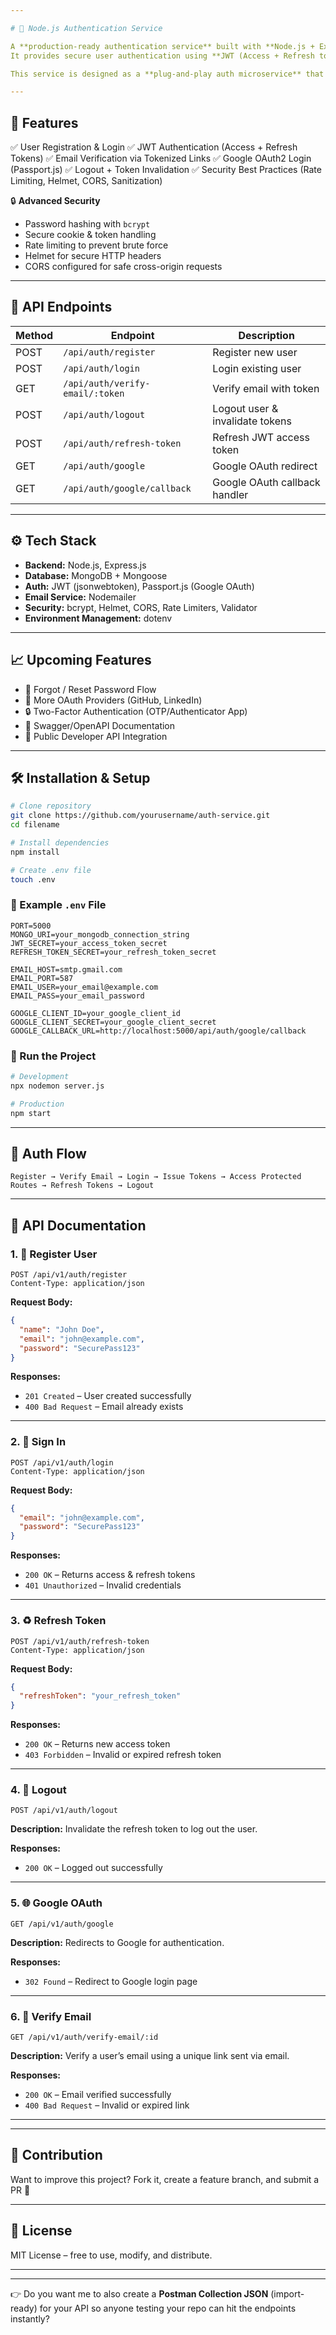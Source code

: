 ```yaml
---

# 🔐 Node.js Authentication Service

A **production-ready authentication service** built with **Node.js + Express.js**.
It provides secure user authentication using **JWT (Access + Refresh tokens)**, **Email Verification**, and **Google OAuth2**.

This service is designed as a **plug-and-play auth microservice** that can be integrated into any project.

---
```


## 🚀 Features

✅ User Registration & Login
✅ JWT Authentication (Access + Refresh Tokens)
✅ Email Verification via Tokenized Links
✅ Google OAuth2 Login (Passport.js)
✅ Logout + Token Invalidation
✅ Security Best Practices (Rate Limiting, Helmet, CORS, Sanitization)

🔒 **Advanced Security**

* Password hashing with `bcrypt`
* Secure cookie & token handling
* Rate limiting to prevent brute force
* Helmet for secure HTTP headers
* CORS configured for safe cross-origin requests

---

## 📡 API Endpoints

| Method | Endpoint                        | Description                     |
| ------ | ------------------------------- | ------------------------------- |
| POST   | `/api/auth/register`            | Register new user               |
| POST   | `/api/auth/login`               | Login existing user             |
| GET    | `/api/auth/verify-email/:token` | Verify email with token         |
| POST   | `/api/auth/logout`              | Logout user & invalidate tokens |
| POST   | `/api/auth/refresh-token`       | Refresh JWT access token        |
| GET    | `/api/auth/google`              | Google OAuth redirect           |
| GET    | `/api/auth/google/callback`     | Google OAuth callback handler   |

---

## ⚙️ Tech Stack

* **Backend:** Node.js, Express.js
* **Database:** MongoDB + Mongoose
* **Auth:** JWT (jsonwebtoken), Passport.js (Google OAuth)
* **Email Service:** Nodemailer
* **Security:** bcrypt, Helmet, CORS, Rate Limiters, Validator
* **Environment Management:** dotenv

---

## 📈 Upcoming Features

* 🔑 Forgot / Reset Password Flow
* 🔗 More OAuth Providers (GitHub, LinkedIn)
* 🔒 Two-Factor Authentication (OTP/Authenticator App)
* 📘 Swagger/OpenAPI Documentation
* 📡 Public Developer API Integration

---

## 🛠 Installation & Setup

```bash
# Clone repository
git clone https://github.com/yourusername/auth-service.git
cd filename

# Install dependencies
npm install

# Create .env file
touch .env
```

### 🧾 Example `.env` File

```env
PORT=5000
MONGO_URI=your_mongodb_connection_string
JWT_SECRET=your_access_token_secret
REFRESH_TOKEN_SECRET=your_refresh_token_secret

EMAIL_HOST=smtp.gmail.com
EMAIL_PORT=587
EMAIL_USER=your_email@example.com
EMAIL_PASS=your_email_password

GOOGLE_CLIENT_ID=your_google_client_id
GOOGLE_CLIENT_SECRET=your_google_client_secret
GOOGLE_CALLBACK_URL=http://localhost:5000/api/auth/google/callback
```

### 🚀 Run the Project

```bash
# Development
npx nodemon server.js

# Production
npm start
```

---

## 🔄 Auth Flow

```
Register → Verify Email → Login → Issue Tokens → Access Protected Routes → Refresh Tokens → Logout
```

---


## 📡 API Documentation

### 1. 🔑 Register User

```http
POST /api/v1/auth/register
Content-Type: application/json
```

**Request Body:**

```json
{
  "name": "John Doe",
  "email": "john@example.com",
  "password": "SecurePass123"
}
```

**Responses:**

* `201 Created` – User created successfully
* `400 Bad Request` – Email already exists

---

### 2. 🔐 Sign In

```http
POST /api/v1/auth/login
Content-Type: application/json
```

**Request Body:**

```json
{
  "email": "john@example.com",
  "password": "SecurePass123"
}
```

**Responses:**

* `200 OK` – Returns access & refresh tokens
* `401 Unauthorized` – Invalid credentials

---

### 3. ♻️ Refresh Token

```http
POST /api/v1/auth/refresh-token
Content-Type: application/json
```

**Request Body:**

```json
{
  "refreshToken": "your_refresh_token"
}
```

**Responses:**

* `200 OK` – Returns new access token
* `403 Forbidden` – Invalid or expired refresh token

---

### 4. 🚪 Logout

```http
POST /api/v1/auth/logout
```

**Description:** Invalidate the refresh token to log out the user.

**Responses:**

* `200 OK` – Logged out successfully

---

### 5. 🌐 Google OAuth

```http
GET /api/v1/auth/google
```

**Description:** Redirects to Google for authentication.

**Responses:**

* `302 Found` – Redirect to Google login page

---

### 6. 📧 Verify Email

```http
GET /api/v1/auth/verify-email/:id
```

**Description:** Verify a user’s email using a unique link sent via email.

**Responses:**

* `200 OK` – Email verified successfully
* `400 Bad Request` – Invalid or expired link

---
---

## 🤝 Contribution

Want to improve this project? Fork it, create a feature branch, and submit a PR 🚀

---

## 📄 License

MIT License – free to use, modify, and distribute.

---

---

👉 Do you want me to also create a **Postman Collection JSON** (import-ready) for your API so anyone testing your repo can hit the endpoints instantly?
